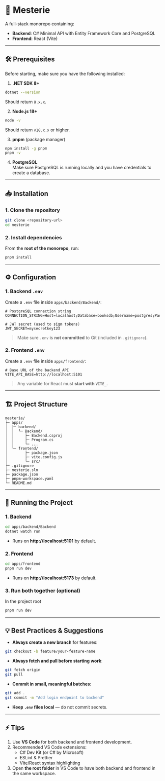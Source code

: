 # 📘 Mesterie

A full-stack monorepo containing:

-   **Backend**: C# Minimal API with Entity Framework Core and PostgreSQL
-   **Frontend**: React (Vite)

---

## 🛠 Prerequisites

Before starting, make sure you have the following installed:

1. **.NET SDK 8+**

```bash
dotnet --version
```

Should return `8.x.x`.

2. **Node.js 18+**

```bash
node -v
```

Should return `v18.x.x` or higher.

3. **pnpm** (package manager)

```bash
npm install -g pnpm
pnpm -v
```

4. **PostgreSQL**  
   Make sure PostgreSQL is running locally and you have credentials to create a database.

---

## 📥 Installation

### 1. Clone the repository

```bash
git clone <repository-url>
cd mesterie
```

### 2. Install dependencies

From the **root of the monorepo**, run:

```bash
pnpm install
```

---

## ⚙️ Configuration

### 1. Backend `.env`

Create a `.env` file inside `apps/backend/Backend/`:

```env
# PostgreSQL connection string
CONNECTION_STRING=Host=localhost;Database=booksdb;Username=postgres;Password=postgres

# JWT secret (used to sign tokens)
JWT_SECRET=mysecretkey123
```

> Make sure `.env` is **not committed** to Git (included in `.gitignore`).

### 2. Frontend `.env`

Create a `.env` file inside `apps/frontend/`:

```env
# Base URL of the backend API
VITE_API_BASE=http://localhost:5101
```

> Any variable for React must **start with `VITE_`**.

---

## 🏗 Project Structure

```
mesterie/
├─ apps/
│  ├─ backend/
│  │  └─ Backend/
│  │     ├─ Backend.csproj
│  │     ├─ Program.cs
│  │     └─ ...
│  └─ frontend/
│        ├─ package.json
│        ├─ vite.config.js
│        └─ src/
├─ .gitignore
├─ mesterie.sln
├─ package.json
├─ pnpm-workspace.yaml
└─ README.md
```

---

## 🚀 Running the Project

### 1. Backend

```bash
cd apps/backend/Backend
dotnet watch run
```

-   Runs on **http://localhost:5101** by default.

### 2. Frontend

```bash
cd apps/frontend
pnpm run dev
```

-   Runs on **http://localhost:5173** by default.

### 3. Run both together (optional)

In the project root

```bash
pnpm run dev
```

---

## 💡 Best Practices & Suggestions

-   **Always create a new branch** for features:

```bash
git checkout -b feature/your-feature-name
```

-   **Always fetch and pull before starting work**:

```bash
git fetch origin
git pull
```

-   **Commit in small, meaningful batches**:

```bash
git add .
git commit -m "Add login endpoint to backend"
```

-   **Keep `.env` files local** — do not commit secrets.

---

## ⚡ Tips

1. Use **VS Code** for both backend and frontend development.
2. Recommended VS Code extensions:
    - C# Dev Kit (or C# by Microsoft)
    - ESLint & Prettier
    - Vite/React syntax highlighting
3. Open **the root folder** in VS Code to have both backend and frontend in the same workspace.
